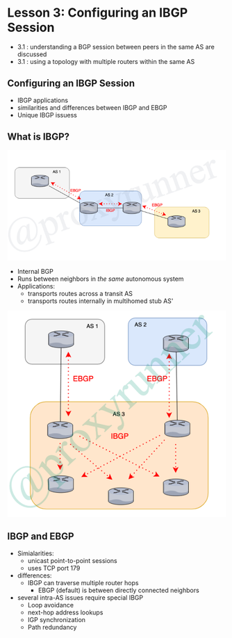 # Lesson 3: Configuring an IBGP Session

 * 3.1 : understanding a BGP session between peers in the same AS are discussed
 * 3.1 : using a topology with multiple routers within the same AS

 ## Configuring an IBGP Session

 * IBGP applications
 * similarities and differences between IBGP and EBGP
 * Unique IBGP issuess

 ## What is IBGP?

![IBGP-EBGP Example](../../../img/ebgp-ibgp.png)

 * Internal BGP
 * Runs between neighbors in _the same_ autonomous system
 * Applications:
    + transports routes across a transit AS
    + transports routes internally in multihomed stub AS'

![IBGP-EBGP Example](../../../img/ebgp-ibgp1.png)

## IBGP and EBGP

* Simialarities:
    + unicast point-to-point sessions
    + uses TCP port 179
* differences:
    + IBGP can traverse multiple router hops
        - EBGP (default) is between directly connected neighbors
* several intra-AS issues require special IBGP
    + Loop avoidance
    + next-hop address lookups
    + IGP synchronization
    +  Path redundancy
